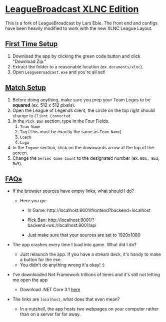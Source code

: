 # <u>LeagueBroadcast XLNC Edition</u>

This is a fork of LeagueBroadcast by Lars Eble. The front end and configs have been heavily modified to work with the new XLNC League Layout.

## <u>First Time Setup</u>

1. Download the app by clicking the green code button and click "Download Zip."
2. Extract the folder to a reasonable location (ex. `documents/xlnc`).
4. Open `LeagueBroadcast.exe` and you're all set!

## <u>Match Setup</u>

1. Before doing anything, make sure you prep your Team Logos to be **squared** (ex. 512 x 512 pixels).
2. Open the League of Legends client, the circle on the top right should change to `Client Connected`.
3. In the `Pick Ban` section, type in the Four Fields.
   1. `Team Name`
   2. `Tag` (This must be exactly the same as `Team Name`)
   3. `Coach`
   4. `Logo`
4. In the `Ingame` section, click on the downwards arrow at the top of the screen.
5. Change the `Series Game Count` to the designated number (ex. `B01, Bo3`, `Bo5`).

## <u>FAQs</u>

- If the browser sources have empty links, what should I do?

  - Here you go: 
    - In Game: http://localhost:9001/frontend?backend=localhost
    
    - Pick Ban: http://localhost:9001/?backend=ws://localhost:9001/api
    
    - Just make sure that your sources are set to 1920x1080
    
      

- The app crashes every time I load into game. What did I do?

  - Just relaunch the app. If you have a stream deck, it's handy to make a button for the exe.
  - You didn't do anything wrong it's okay! :)

- I've downloaded Net Framework trillions of times and it's still not letting me open the app
  - Download .NET Core 3.1 [here](https://dotnet.microsoft.com/download/dotnet/thank-you/sdk-3.1.413-windows-x64-installer)

- The links are `localhost`, what does that even mean?

  - In a nutshell, the app hosts two webpages on your computer rather than on a server far far away.
